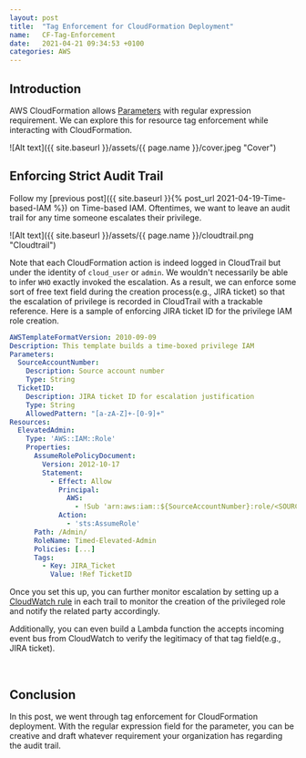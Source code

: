 ```yaml
---
layout: post
title:  "Tag Enforcement for CloudFormation Deployment"
name:   CF-Tag-Enforcement
date:   2021-04-21 09:34:53 +0100
categories: AWS
---
```



## Introduction
AWS CloudFormation allows [Parameters](https://docs.aws.amazon.com/AWSCloudFormation/latest/UserGuide/parameters-section-structure.html) with regular expression requirement. We can explore this for resource tag enforcement while interacting with CloudFormation. 

![Alt text]({{ site.baseurl }}/assets/{{ page.name }}/cover.jpeg "Cover")

## Enforcing Strict Audit Trail

Follow my [previous post]({{ site.baseurl }}{% post_url 2021-04-19-Time-based-IAM %}) on Time-based IAM. Oftentimes, we want to leave an audit trail for any time someone escalates their privilege. 

![Alt text]({{ site.baseurl }}/assets/{{ page.name }}/cloudtrail.png "Cloudtrail")

 Note that each CloudFormation action is indeed logged in CloudTrail but under the identity of `cloud_user` or `admin`. We wouldn't necessarily be able to infer `WHO` exactly invoked the escalation. As a result, we can enforce some sort of free text field during the creation process(e.g., JIRA ticket) so that the escalation of privilege is recorded in CloudTrail with a trackable reference. Here is a sample of enforcing JIRA ticket ID for the privilege IAM role creation.


``` yaml
AWSTemplateFormatVersion: 2010-09-09
Description: This template builds a time-boxed privilege IAM
Parameters:
  SourceAccountNumber:
    Description: Source account number
    Type: String
  TicketID:
    Description: JIRA ticket ID for escalation justification
    Type: String
    AllowedPattern: "[a-zA-Z]+-[0-9]+"
Resources:
  ElevatedAdmin:
    Type: 'AWS::IAM::Role'
    Properties:
      AssumeRolePolicyDocument:
        Version: 2012-10-17
        Statement:
          - Effect: Allow
            Principal:
              AWS:
                - !Sub 'arn:aws:iam::${SourceAccountNumber}:role/<SOURCE_IAM_ROLE>'
            Action:
              - 'sts:AssumeRole'
      Path: /Admin/
      RoleName: Timed-Elevated-Admin
      Policies: [...]
      Tags:
        - Key: JIRA_Ticket
          Value: !Ref TicketID

```
Once you set this up, you can further monitor escalation by setting up a [CloudWatch rule](https://docs.aws.amazon.com/awscloudtrail/latest/userguide/monitor-cloudtrail-log-files-with-cloudwatch-logs.html) in each trail to monitor the creation of the privileged role and notify the related party accordingly.

Additionally, you can even build a Lambda function the accepts incoming event bus from CloudWatch to verify the legitimacy of that tag field(e.g., JIRA ticket).

<br>

## Conclusion
In this post, we went through tag enforcement for CloudFormation deployment. With the regular expression field for the parameter, you can be creative and draft whatever requirement your organization has regarding the audit trail.

